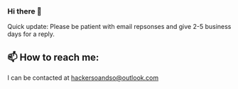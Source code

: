 ### Hi there 👋
Quick update: Please be patient with email repsonses and give 2-5 business days for a reply.

## 📫 How to reach me: 
I can be contacted at hackersoandso@outlook.com

<!--
**MisterSoandSo/MisterSoandSo** is a ✨ _special_ ✨ repository because its `README.md` (this file) appears on your GitHub profile.

Here are some ideas to get you started:

- 🔭 I’m currently working on ...
- 🌱 I’m currently learning ...
- 👯 I’m looking to collaborate on ...
- 🤔 I’m looking for help with ...
- 💬 Ask me about ...
- 📫 How to reach me: ...
- 😄 Pronouns: ...
- ⚡ Fun fact: ...
-->
